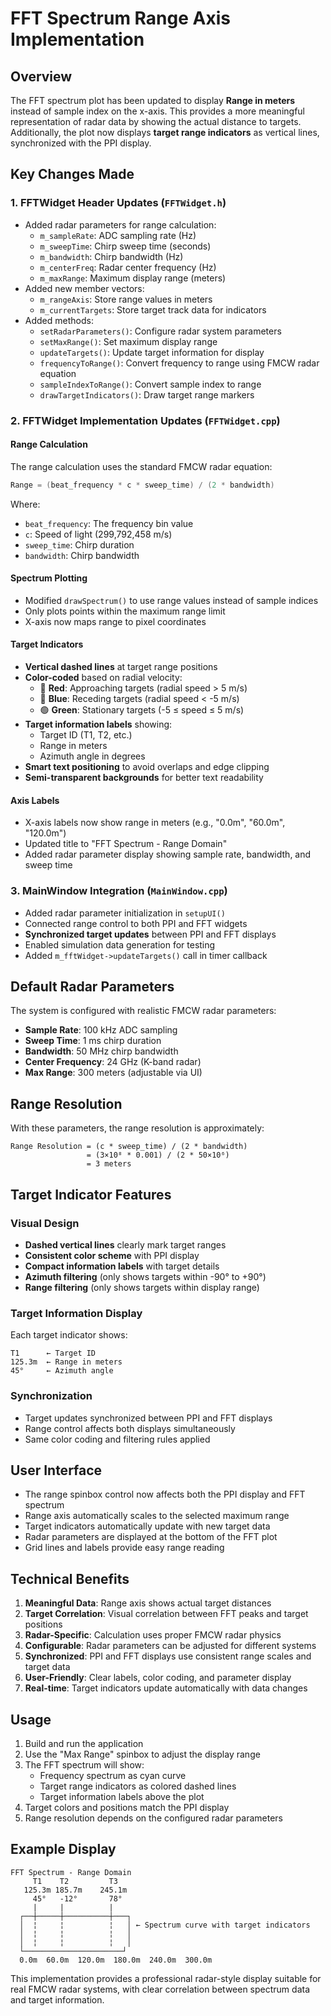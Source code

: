 # FFT Spectrum Range Axis Implementation

## Overview
The FFT spectrum plot has been updated to display **Range in meters** instead of sample index on the x-axis. This provides a more meaningful representation of radar data by showing the actual distance to targets. Additionally, the plot now displays **target range indicators** as vertical lines, synchronized with the PPI display.

## Key Changes Made

### 1. FFTWidget Header Updates (`FFTWidget.h`)
- Added radar parameters for range calculation:
  - `m_sampleRate`: ADC sampling rate (Hz)
  - `m_sweepTime`: Chirp sweep time (seconds)
  - `m_bandwidth`: Chirp bandwidth (Hz)
  - `m_centerFreq`: Radar center frequency (Hz)
  - `m_maxRange`: Maximum display range (meters)
- Added new member vectors:
  - `m_rangeAxis`: Store range values in meters
  - `m_currentTargets`: Store target track data for indicators
- Added methods:
  - `setRadarParameters()`: Configure radar system parameters
  - `setMaxRange()`: Set maximum display range
  - `updateTargets()`: Update target information for display
  - `frequencyToRange()`: Convert frequency to range using FMCW radar equation
  - `sampleIndexToRange()`: Convert sample index to range
  - `drawTargetIndicators()`: Draw target range markers

### 2. FFTWidget Implementation Updates (`FFTWidget.cpp`)

#### Range Calculation
The range calculation uses the standard FMCW radar equation:
```cpp
Range = (beat_frequency * c * sweep_time) / (2 * bandwidth)
```
Where:
- `beat_frequency`: The frequency bin value
- `c`: Speed of light (299,792,458 m/s)
- `sweep_time`: Chirp duration
- `bandwidth`: Chirp bandwidth

#### Spectrum Plotting
- Modified `drawSpectrum()` to use range values instead of sample indices
- Only plots points within the maximum range limit
- X-axis now maps range to pixel coordinates

#### Target Indicators
- **Vertical dashed lines** at target range positions
- **Color-coded** based on radial velocity:
  - 🔴 **Red**: Approaching targets (radial speed > 5 m/s)
  - 🔵 **Blue**: Receding targets (radial speed < -5 m/s)  
  - 🟢 **Green**: Stationary targets (-5 ≤ speed ≤ 5 m/s)
- **Target information labels** showing:
  - Target ID (T1, T2, etc.)
  - Range in meters
  - Azimuth angle in degrees
- **Smart text positioning** to avoid overlaps and edge clipping
- **Semi-transparent backgrounds** for better text readability

#### Axis Labels
- X-axis labels now show range in meters (e.g., "0.0m", "60.0m", "120.0m")
- Updated title to "FFT Spectrum - Range Domain"
- Added radar parameter display showing sample rate, bandwidth, and sweep time

### 3. MainWindow Integration (`MainWindow.cpp`)
- Added radar parameter initialization in `setupUI()`
- Connected range control to both PPI and FFT widgets
- **Synchronized target updates** between PPI and FFT displays
- Enabled simulation data generation for testing
- Added `m_fftWidget->updateTargets()` call in timer callback

## Default Radar Parameters
The system is configured with realistic FMCW radar parameters:
- **Sample Rate**: 100 kHz ADC sampling
- **Sweep Time**: 1 ms chirp duration
- **Bandwidth**: 50 MHz chirp bandwidth  
- **Center Frequency**: 24 GHz (K-band radar)
- **Max Range**: 300 meters (adjustable via UI)

## Range Resolution
With these parameters, the range resolution is approximately:
```
Range Resolution = (c * sweep_time) / (2 * bandwidth)
                 = (3×10⁸ * 0.001) / (2 * 50×10⁶)
                 = 3 meters
```

## Target Indicator Features

### Visual Design
- **Dashed vertical lines** clearly mark target ranges
- **Consistent color scheme** with PPI display
- **Compact information labels** with target details
- **Azimuth filtering** (only shows targets within -90° to +90°)
- **Range filtering** (only shows targets within display range)

### Target Information Display
Each target indicator shows:
```
T1      ← Target ID
125.3m  ← Range in meters  
45°     ← Azimuth angle
```

### Synchronization
- Target updates synchronized between PPI and FFT displays
- Range control affects both displays simultaneously
- Same color coding and filtering rules applied

## User Interface
- The range spinbox control now affects both the PPI display and FFT spectrum
- Range axis automatically scales to the selected maximum range
- Target indicators automatically update with new target data
- Radar parameters are displayed at the bottom of the FFT plot
- Grid lines and labels provide easy range reading

## Technical Benefits
1. **Meaningful Data**: Range axis shows actual target distances
2. **Target Correlation**: Visual correlation between FFT peaks and target positions
3. **Radar-Specific**: Calculation uses proper FMCW radar physics
4. **Configurable**: Radar parameters can be adjusted for different systems
5. **Synchronized**: PPI and FFT displays use consistent range scales and target data
6. **User-Friendly**: Clear labels, color coding, and parameter display
7. **Real-time**: Target indicators update automatically with data changes

## Usage
1. Build and run the application
2. Use the "Max Range" spinbox to adjust the display range
3. The FFT spectrum will show:
   - Frequency spectrum as cyan curve
   - Target range indicators as colored dashed lines
   - Target information labels above the plot
4. Target colors and positions match the PPI display
5. Range resolution depends on the configured radar parameters

## Example Display
```
FFT Spectrum - Range Domain
     T1    T2         T3
   125.3m 185.7m    245.1m
     45°   -12°       78°
     |     |          |
  ┌──┼─────┼──────────┼───┐
  │  ¦     ¦          ¦   │ ← Spectrum curve with target indicators
  │  ¦     ¦          ¦   │
  │  ¦     ¦          ¦   │
  └──────────────────────┘
  0.0m  60.0m  120.0m  180.0m  240.0m  300.0m
```

This implementation provides a professional radar-style display suitable for real FMCW radar systems, with clear correlation between spectrum data and target information.